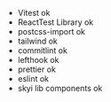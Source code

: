 - Vitest ok
- ReactTest Library ok
- postcss-import ok
- tailwind ok
- commitlint ok
- lefthook ok
- prettier ok
- eslint ok
- skyi lib components ok